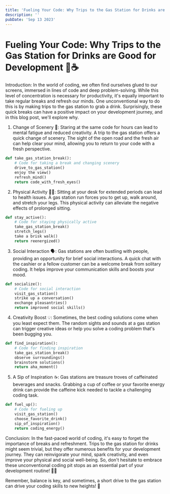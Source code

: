```yaml
---
title: 'Fueling Your Code: Why Trips to the Gas Station for Drinks are Good for Development'
description: ''
pubDate: 'Sep 13 2023'
---
```


# Fueling Your Code: Why Trips to the Gas Station for Drinks are Good for Development 🚗☕

Introduction:
In the world of coding, we often find ourselves glued to our screens, immersed in lines of code and deep problem-solving. While this level of concentration is necessary for productivity, it's equally important to take regular breaks and refresh our minds. One unconventional way to do this is by making trips to the gas station to grab a drink. Surprisingly, these quick breaks can have a positive impact on your development journey, and in this blog post, we'll explore why.

1. Change of Scenery 🌅:
   Staring at the same code for hours can lead to mental fatigue and reduced creativity. A trip to the gas station offers a quick change of scenery. The sight of the open road and the fresh air can help clear your mind, allowing you to return to your code with a fresh perspective.

```python
def take_gas_station_break():
    # Code for taking a break and changing scenery
    drive_to_gas_station()
    enjoy the view()
    refresh_mind()
    return code_with_fresh_eyes()
```

2. Physical Activity 🏃‍♂️:
   Sitting at your desk for extended periods can lead to health issues. A gas station run forces you to get up, walk around, and stretch your legs. This physical activity can alleviate the negative effects of prolonged sitting.

```python
def stay_active():
    # Code for staying physically active
    take_gas_station_break()
    stretch_legs()
    take a brisk walk()
    return reenergized()
```

3. Social Interaction 🗣️:
   Gas stations are often bustling with people, providing an opportunity for brief social interactions. A quick chat with the cashier or a fellow customer can be a welcome break from solitary coding. It helps improve your communication skills and boosts your mood.

```python
def socialize():
    # Code for social interaction
    visit_gas_station()
    strike up a conversation()
    exchange pleasantries()
    return improved social skills()
```

4. Creativity Boost 💡:
   Sometimes, the best coding solutions come when you least expect them. The random sights and sounds at a gas station can trigger creative ideas or help you solve a coding problem that's been bugging you.

```python
def find_inspiration():
    # Code for finding inspiration
    take_gas_station_break()
    observe surroundings()
    brainstorm solutions()
    return aha_moment()
```

5. A Sip of Inspiration ☕:
   Gas stations are treasure troves of caffeinated beverages and snacks. Grabbing a cup of coffee or your favorite energy drink can provide the caffeine kick needed to tackle a challenging coding task.

```python
def fuel_up():
    # Code for fueling up
    visit_gas_station()
    choose_favorite_drink()
    sip_of_inspiration()
    return coding_energy()
```

Conclusion:
In the fast-paced world of coding, it's easy to forget the importance of breaks and refreshment. Trips to the gas station for drinks might seem trivial, but they offer numerous benefits for your development journey. They can reinvigorate your mind, spark creativity, and even improve your physical and social well-being. So, don't hesitate to embrace these unconventional coding pit stops as an essential part of your development routine! 🚀✨

Remember, balance is key, and sometimes, a short drive to the gas station can drive your coding skills to new heights! 🌟
